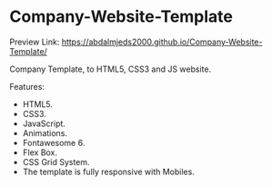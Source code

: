 # Company-Website-Template
Preview Link: https://abdalmjeds2000.github.io/Company-Website-Template/

Company Template, to HTML5, CSS3 and JS website. 

Features:
  - HTML5.
  - CSS3.
  - JavaScript.
  - Animations.
  - Fontawesome 6.
  - Flex Box.
  - CSS Grid System.
  - The template is fully responsive with Mobiles.
